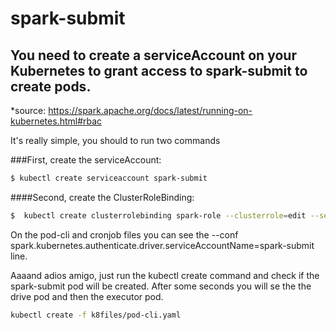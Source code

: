 # spark-submit


## You need to create a serviceAccount on your Kubernetes to grant access to spark-submit to create pods.

*source: https://spark.apache.org/docs/latest/running-on-kubernetes.html#rbac

It's really simple, you should to run two commands

###First, create the serviceAccount:
```sh
$ kubectl create serviceaccount spark-submit
```


####Second, create the ClusterRoleBinding:
```sh
$  kubectl create clusterrolebinding spark-role --clusterrole=edit --serviceaccount=default:spark-submit --namespace=default
```

On the pod-cli and cronjob files you can see the --conf spark.kubernetes.authenticate.driver.serviceAccountName=spark-submit line.

Aaaand adios amigo, just run the kubectl create command and check if the spark-submit pod will be created. After some seconds you will se
the the drive pod and then the executor pod.

```sh
kubectl create -f k8files/pod-cli.yaml 
```
